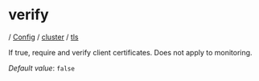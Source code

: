 # verify

/ [Config](../../../README.md) / [cluster](../../README.md) / [tls](../README.md) 

If true, require and verify client certificates. Does not apply to monitoring.

*Default value*: `false`
